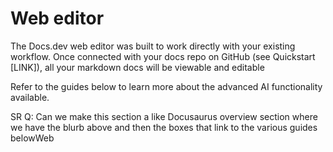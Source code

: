 # Web editor

The Docs.dev web editor was built to work directly with your existing workflow. Once connected with your docs repo on GitHub (see Quickstart \[LINK]), all your markdown docs will be viewable and editable

Refer to the guides below to learn more about the advanced AI functionality available.

SR Q: Can we make this section a like Docusaurus overview section where we have the blurb above and then the boxes that link to the various guides belowWeb
